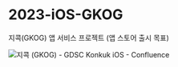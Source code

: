 # 2023-iOS-GKOG
지콕(GKOG) 앱 서비스 프로젝트 (앱 스토어 출시 목표)

![지콕 (GKOG) - GDSC Konkuk iOS - Confluence](https://github.com/gdsc-konkuk/2023-iOS-GKOG/assets/97840728/3a7fdb68-c87d-4c38-909f-1812acfcc227)
